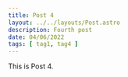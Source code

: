 ```yaml
---
title: Post 4
layout: ../../layouts/Post.astro
description: Fourth post
date: 04/06/2022
tags: [ tag1, tag4 ]
---
```


This is Post 4.
